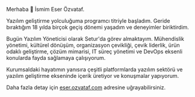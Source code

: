 Merhaba 👋  İsmim Eser Özvataf.

Yazılım geliştirme yolculuğuma programcı titriyle başladım. Geride bıraktığım 18 yılda birçok geçiş dönemi yaşadım ve deneyimler biriktirdim.

Bugün Yazılım Yöneticisi olarak Setur'da görev almaktayım. Mühendislik yönetimi, kültürel dönüşüm, organizasyon çevikliği, çevik liderlik, ürün odaklı geliştirme, çözüm mimarisi, IT süreç yönetimi ve DevOps eksenli konularda fayda sağlamaya çalışıyorum.

Kurumsaldaki hayatımın yanısıra çeşitli platformlarda yazılım sektörü ve yazılım geliştirme ekseninde içerik üretiyor ve konuşmalar yapıyorum.

Daha fazla detay için [eser.ozvataf.com](eser.ozvataf.com) adresine uğrayabilirsiniz. 

<!--
**eserozvataf/eserozvataf** is a ✨ _special_ ✨ repository because its `README.md` (this file) appears on your GitHub profile.

Here are some ideas to get you started:

- 🔭 I’m currently working on ...
- 🌱 I’m currently learning ...
- 👯 I’m looking to collaborate on ...
- 🤔 I’m looking for help with ...
- 💬 Ask me about ...
- 📫 How to reach me: ...
- 😄 Pronouns: ...
- ⚡ Fun fact: ...
-->
